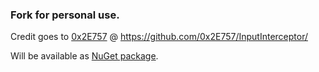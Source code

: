 ### Fork for personal use.

Credit goes to [0x2E757](https://github.com/0x2E757) @ https://github.com/0x2E757/InputInterceptor/

Will be available as [NuGet package](https://www.nuget.org/packages/MP3Martin.InputInterceptor.PersonalFork/).
